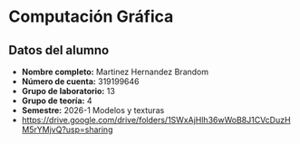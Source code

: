 # Computación Gráfica  

## Datos del alumno  
- **Nombre completo:** Martinez Hernandez Brandom  
- **Número de cuenta:** 319199646  
- **Grupo de laboratorio:** 13  
- **Grupo de teoría:** 4  
- **Semestre:** 2026-1
Modelos y texturas
- https://drive.google.com/drive/folders/1SWxAjHlh36wWoB8J1CVcDuzHM5rYMjvQ?usp=sharing

